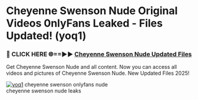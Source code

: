 # Cheyenne Swenson Nude Original Videos 0nlyFans Leaked - Files Updated! (yoq1)

<h3>🔴 CLICK HERE 🌐==►► <a href="https://tinyurl.com/4mcuefdz" rel="nofollow">Cheyenne Swenson Nude Updated Files</a></h3>

Get Cheyenne Swenson Nude and all content. Now you can access all videos and pictures of Cheyenne Swenson Nude. New Updated Files 2025!

[![yoq1](https://i.imgur.com/StAQSOY.gif)](https://tinyurl.com/4mcuefdz)
cheyenne swenson onlyfans nude<br>
cheyenne swenson nude leaks